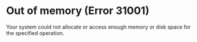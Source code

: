 
# Out of memory (Error 31001)

Your system could not allocate or access enough memory or disk space for the specified operation.

